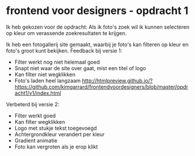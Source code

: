 # frontend voor designers - opdracht 1
Ik heb gekozen voor de opdracht: 
Als ik foto's zoek wil ik kunnen selecteren op kleur om verassende zoekresultaten te krijgen.

Ik heb een fotogallerij site gemaakt, waarbij je foto's kan filteren op kleur en foto's groot kunt bekijken. 
Feedback bij versie 1:
- Filter werkt nog niet helemaal goed
- Snapt niet waar de site over gaat, mist een titel of logo
- Kan filter niet wegklikken
- Foto's laden heel langzaam
http://htmlpreview.github.io/?https://github.com/kimgarrard/frontendvoordesigners/blob/master/opdracht1/v1/index.html

Verbeterd bij versie 2:
- Filter werkt goed
- Kan filter wegklikken
- Logo met stukje tekst toegevoegd
- Achtergrondkleur verandert per kleur
- Gradient animatie
- Foto kan vergroten als je erop klikt
